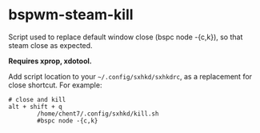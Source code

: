 # bspwm-steam-kill
Script used to replace default window close (bspc node -{c,k}), so that steam close as expected.

**Requires xprop, xdotool.**

Add script location to your `~/.config/sxhkd/sxhkdrc`, as a replacement for close shortcut. For example:
```
# close and kill
alt + shift + q
        /home/chent7/.config/sxhkd/kill.sh
        #bspc node -{c,k}
```
